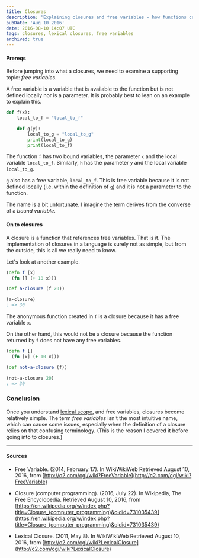 ```yaml
---
title: Closures
description: 'Explaining closures and free variables - how functions capture and retain access to variables from their enclosing scope.'
pubDate: 'Aug 10 2016'
date: 2016-08-10 14:07 UTC
tags: closures, lexical closures, free variables
archived: true
---
```



#### Prereqs

Before jumping into what a closures, we need to examine a supporting topic: _free variables_.

A free variable is a variable that is available to the function but is not defined locally nor is a parameter. It is probably best to lean on an example to explain this.


```python
def f(x):
    local_to_f = "local_to_f"

    def g(y):
        local_to_g = "local_to_g"
        print(local_to_g)
        print(local_to_f)
```

The function `f` has two bound variables, the parameter `x` and the local variable `local_to_f`. Similarly, `h` has the parameter `y` and the local variable `local_to_g`.

`g` also has a free variable, `local_to_f`. This is free variable because it is not defined locally (i.e. within the definition of `g`) and it is not a parameter to the function.

The name is a bit unfortunate. I imagine the term derives from the converse of a _bound variable_.


#### On to closures

A closure is a function that references free variables. That is it. The implementation of closures in a language is surely not as simple, but from the outside, this is all we really need to know.

Let's look at another example.

```clojure
(defn f [x]
  (fn [] (+ 10 x)))

(def a-closure (f 20))

(a-closure)
; => 30
```

The anonymous function created in `f` is a closure because it has a free variable `x`.

On the other hand, this would not be a closure because the function returned by `f` does not have any free variables.

```clojure
(defn f []
  (fn [x] (+ 10 x)))

(def not-a-closure (f))

(not-a-closure 20)
; => 30
```

### Conclusion

Once you understand [lexical scope](/2016/08/09/lexical-scope-dynamic-scope/), and free variables, closures become relatively simple. The term _free variables_ isn't the most intuitive name, which can cause some issues, especially when the definition of a closure relies on that confusing terminology. (This is the reason I covered it before going into to closures.)


---

#### Sources

* Free Variable. (2014, February 17). In WikiWikiWeb Retrieved August 10, 2016, from [http://c2.com/cgi/wiki?FreeVariable](http://c2.com/cgi/wiki?FreeVariable)

* Closure (computer programming). (2016, July 22). In Wikipedia, The Free Encyclopedia. Retrieved August 10, 2016, from [https://en.wikipedia.org/w/index.php?title=Closure_(computer_programming)&oldid=731035439](https://en.wikipedia.org/w/index.php?title=Closure_(computer_programming)&oldid=731035439)

* Lexical Closure. (2011, May 8). In WikiWikiWeb Retrieved August 10, 2016, from [http://c2.com/cgi/wiki?LexicalClosure](http://c2.com/cgi/wiki?LexicalClosure)
